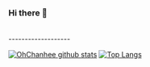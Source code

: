 ### Hi there 👋

<br/>
-------------------

[![OhChanhee github stats](https://github-readme-stats.vercel.app/api?username=OhChanhee&count_private=true&show_icons=true)](https://github.com/OhChanhee)
[![Top Langs](https://github-readme-stats.vercel.app/api/top-langs/?username=OhChanhee&hide=html,c%23)](https://github.com/OhChanhee)



<!--
kimcumjee/kimcumjee is a ✨ special ✨ repository because its README.md (this file) appears on your GitHub profile.

Here are some ideas to get you started:

- 🔭 I’m currently working on ...
- 🌱 I’m currently learning ...
- 👯 I’m looking to collaborate on ...
- 🤔 I’m looking for help with ...
- 💬 Ask me about ...
- 📫 How to reach me: ...
- 😄 Pronouns: ...
- ⚡ Fun fact: ...
-->

